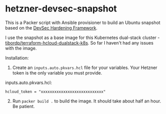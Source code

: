 # hetzner-devsec-snapshot

This is a Packer script with Ansible provisioner to build an Ubuntu snapshot based on the [DevSec Hardening Framework](https://github.com/dev-sec/ansible-collection-hardening).

I use the snapshot as a base image for this Kubernetes dual-stack cluster - [tibordp/terraform-hcloud-dualstack-k8s](https://github.com/tibordp/terraform-hcloud-dualstack-k8s). So far I haven't had any issues with the image.

Installation:

1. Create an `inputs.auto.pkvars.hcl` file for your variables. Your Hetzner token is the only variable you must provide.

inputs.auto.pkvars.hcl:

````
hcloud_token = "xxxxxxxxxxxxxxxxxxxxxxxxxxxx"
````
2. Run `packer build .` to build the image. It should take about half an hour. Be patient.
